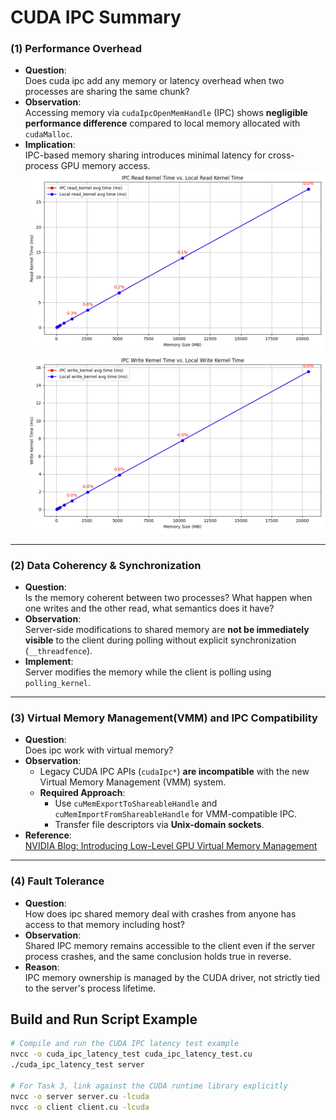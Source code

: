 # CUDA IPC Summary

### (1) Performance Overhead  
- **Question**:  
  Does cuda ipc add any memory or latency overhead when two processes are sharing the same chunk?
- **Observation**:  
  Accessing memory via `cudaIpcOpenMemHandle` (IPC) shows **negligible performance difference** compared to local memory allocated with `cudaMalloc`.  
- **Implication**:  
  IPC-based memory sharing introduces minimal latency for cross-process GPU memory access.
![read_latency](task1/ipc_read_kernel_latency_plot.png)
![write_latency](task1/ipc_write_kernel_latency_plot.png)

---

### (2) Data Coherency & Synchronization  
- **Question**:  
  Is the memory coherent between two processes? What happen when one writes and the other read, what semantics does it have?
- **Observation**:  
  Server-side modifications to shared memory are **not be immediately visible** to the client during polling without explicit synchronization (`__threadfence`).  
- **Implement**:  
  Server modifies the memory while the client is polling using `polling_kernel`.

---

### (3) Virtual Memory Management(VMM) and IPC Compatibility  
- **Question**:  
  Does ipc work with virtual memory?
- **Observation**:
  - Legacy CUDA IPC APIs (`cudaIpc*`) **are incompatible** with the new Virtual Memory Management (VMM) system.  
  - **Required Approach**:  
    - Use `cuMemExportToShareableHandle` and `cuMemImportFromShareableHandle` for VMM-compatible IPC.  
    - Transfer file descriptors via **Unix-domain sockets**.  
- **Reference**:  
  [NVIDIA Blog: Introducing Low-Level GPU Virtual Memory Management](https://developer.nvidia.com/blog/introducing-low-level-gpu-virtual-memory-management/)

---

### (4) Fault Tolerance  
- **Question**:  
  How does ipc shared memory deal with crashes from anyone has access to that memory including host?
- **Observation**:  
  Shared IPC memory remains accessible to the client even if the server process crashes, and the same conclusion holds true in reverse.
- **Reason**:  
  IPC memory ownership is managed by the CUDA driver, not strictly tied to the server's process lifetime.  


## Build and Run Script Example
```bash
# Compile and run the CUDA IPC latency test example
nvcc -o cuda_ipc_latency_test cuda_ipc_latency_test.cu
./cuda_ipc_latency_test server

# For Task 3, link against the CUDA runtime library explicitly
nvcc -o server server.cu -lcuda
nvcc -o client client.cu -lcuda
```